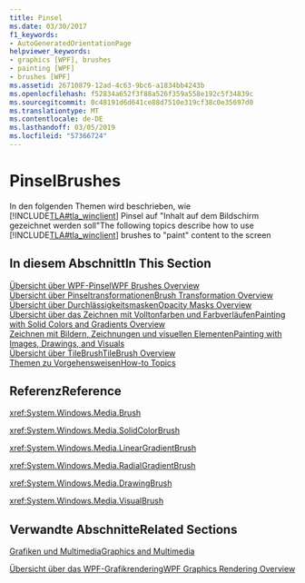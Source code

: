 ```yaml
---
title: Pinsel
ms.date: 03/30/2017
f1_keywords:
- AutoGeneratedOrientationPage
helpviewer_keywords:
- graphics [WPF], brushes
- painting [WPF]
- brushes [WPF]
ms.assetid: 26710879-12ad-4c63-9bc6-a1834bb4243b
ms.openlocfilehash: f52834a652f3f88a526f359a558e192c5f34839c
ms.sourcegitcommit: 0c48191d6d641ce88d7510e319cf38c0e35697d0
ms.translationtype: MT
ms.contentlocale: de-DE
ms.lasthandoff: 03/05/2019
ms.locfileid: "57366724"
---
```

# <a name="brushes"></a><span data-ttu-id="b6330-102">Pinsel</span><span class="sxs-lookup"><span data-stu-id="b6330-102">Brushes</span></span>
<span data-ttu-id="b6330-103">In den folgenden Themen wird beschrieben, wie [!INCLUDE[TLA#tla_winclient](../../../../includes/tlasharptla-winclient-md.md)] Pinsel auf "Inhalt auf dem Bildschirm gezeichnet werden soll"</span><span class="sxs-lookup"><span data-stu-id="b6330-103">The following topics describe how to use [!INCLUDE[TLA#tla_winclient](../../../../includes/tlasharptla-winclient-md.md)] brushes to "paint" content to the screen</span></span>  
  
## <a name="in-this-section"></a><span data-ttu-id="b6330-104">In diesem Abschnitt</span><span class="sxs-lookup"><span data-stu-id="b6330-104">In This Section</span></span>  
 [<span data-ttu-id="b6330-105">Übersicht über WPF-Pinsel</span><span class="sxs-lookup"><span data-stu-id="b6330-105">WPF Brushes Overview</span></span>](wpf-brushes-overview.md)  
 [<span data-ttu-id="b6330-106">Übersicht über Pinseltransformationen</span><span class="sxs-lookup"><span data-stu-id="b6330-106">Brush Transformation Overview</span></span>](brush-transformation-overview.md)  
 [<span data-ttu-id="b6330-107">Übersicht über Durchlässigkeitsmasken</span><span class="sxs-lookup"><span data-stu-id="b6330-107">Opacity Masks Overview</span></span>](opacity-masks-overview.md)  
 [<span data-ttu-id="b6330-108">Übersicht über das Zeichnen mit Volltonfarben und Farbverläufen</span><span class="sxs-lookup"><span data-stu-id="b6330-108">Painting with Solid Colors and Gradients Overview</span></span>](painting-with-solid-colors-and-gradients-overview.md)  
 [<span data-ttu-id="b6330-109">Zeichnen mit Bildern, Zeichnungen und visuellen Elementen</span><span class="sxs-lookup"><span data-stu-id="b6330-109">Painting with Images, Drawings, and Visuals</span></span>](painting-with-images-drawings-and-visuals.md)  
 [<span data-ttu-id="b6330-110">Übersicht über TileBrush</span><span class="sxs-lookup"><span data-stu-id="b6330-110">TileBrush Overview</span></span>](tilebrush-overview.md)  
 [<span data-ttu-id="b6330-111">Themen zu Vorgehensweisen</span><span class="sxs-lookup"><span data-stu-id="b6330-111">How-to Topics</span></span>](brushes-how-to-topics.md)  
  
## <a name="reference"></a><span data-ttu-id="b6330-112">Referenz</span><span class="sxs-lookup"><span data-stu-id="b6330-112">Reference</span></span>  
 <xref:System.Windows.Media.Brush>  
  
 <xref:System.Windows.Media.SolidColorBrush>  
  
 <xref:System.Windows.Media.LinearGradientBrush>  
  
 <xref:System.Windows.Media.RadialGradientBrush>  
  
 <xref:System.Windows.Media.DrawingBrush>  
  
 <xref:System.Windows.Media.VisualBrush>  
  
## <a name="related-sections"></a><span data-ttu-id="b6330-113">Verwandte Abschnitte</span><span class="sxs-lookup"><span data-stu-id="b6330-113">Related Sections</span></span>  
 [<span data-ttu-id="b6330-114">Grafiken und Multimedia</span><span class="sxs-lookup"><span data-stu-id="b6330-114">Graphics and Multimedia</span></span>](index.md)  
  
 [<span data-ttu-id="b6330-115">Übersicht über das WPF-Grafikrendering</span><span class="sxs-lookup"><span data-stu-id="b6330-115">WPF Graphics Rendering Overview</span></span>](wpf-graphics-rendering-overview.md)
